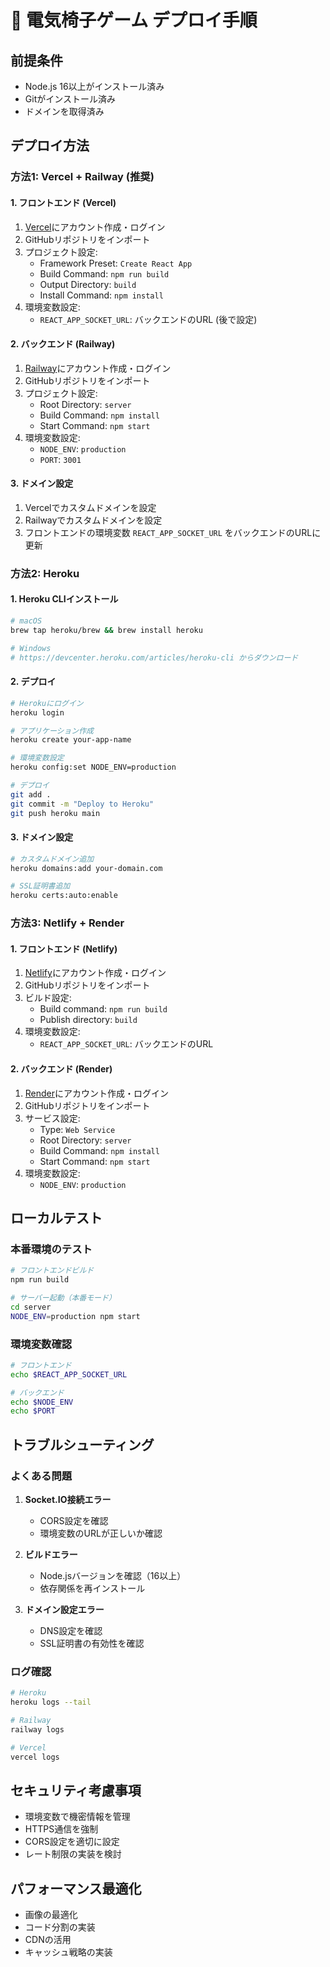 # 🚀 電気椅子ゲーム デプロイ手順

## 前提条件
- Node.js 16以上がインストール済み
- Gitがインストール済み
- ドメインを取得済み

## デプロイ方法

### 方法1: Vercel + Railway (推奨)

#### 1. フロントエンド (Vercel)
1. [Vercel](https://vercel.com)にアカウント作成・ログイン
2. GitHubリポジトリをインポート
3. プロジェクト設定:
   - Framework Preset: `Create React App`
   - Build Command: `npm run build`
   - Output Directory: `build`
   - Install Command: `npm install`
4. 環境変数設定:
   - `REACT_APP_SOCKET_URL`: バックエンドのURL (後で設定)

#### 2. バックエンド (Railway)
1. [Railway](https://railway.app)にアカウント作成・ログイン
2. GitHubリポジトリをインポート
3. プロジェクト設定:
   - Root Directory: `server`
   - Build Command: `npm install`
   - Start Command: `npm start`
4. 環境変数設定:
   - `NODE_ENV`: `production`
   - `PORT`: `3001`

#### 3. ドメイン設定
1. Vercelでカスタムドメインを設定
2. Railwayでカスタムドメインを設定
3. フロントエンドの環境変数 `REACT_APP_SOCKET_URL` をバックエンドのURLに更新

### 方法2: Heroku

#### 1. Heroku CLIインストール
```bash
# macOS
brew tap heroku/brew && brew install heroku

# Windows
# https://devcenter.heroku.com/articles/heroku-cli からダウンロード
```

#### 2. デプロイ
```bash
# Herokuにログイン
heroku login

# アプリケーション作成
heroku create your-app-name

# 環境変数設定
heroku config:set NODE_ENV=production

# デプロイ
git add .
git commit -m "Deploy to Heroku"
git push heroku main
```

#### 3. ドメイン設定
```bash
# カスタムドメイン追加
heroku domains:add your-domain.com

# SSL証明書追加
heroku certs:auto:enable
```

### 方法3: Netlify + Render

#### 1. フロントエンド (Netlify)
1. [Netlify](https://netlify.com)にアカウント作成・ログイン
2. GitHubリポジトリをインポート
3. ビルド設定:
   - Build command: `npm run build`
   - Publish directory: `build`
4. 環境変数設定:
   - `REACT_APP_SOCKET_URL`: バックエンドのURL

#### 2. バックエンド (Render)
1. [Render](https://render.com)にアカウント作成・ログイン
2. GitHubリポジトリをインポート
3. サービス設定:
   - Type: `Web Service`
   - Root Directory: `server`
   - Build Command: `npm install`
   - Start Command: `npm start`
4. 環境変数設定:
   - `NODE_ENV`: `production`

## ローカルテスト

### 本番環境のテスト
```bash
# フロントエンドビルド
npm run build

# サーバー起動（本番モード）
cd server
NODE_ENV=production npm start
```

### 環境変数確認
```bash
# フロントエンド
echo $REACT_APP_SOCKET_URL

# バックエンド
echo $NODE_ENV
echo $PORT
```

## トラブルシューティング

### よくある問題
1. **Socket.IO接続エラー**
   - CORS設定を確認
   - 環境変数のURLが正しいか確認

2. **ビルドエラー**
   - Node.jsバージョンを確認（16以上）
   - 依存関係を再インストール

3. **ドメイン設定エラー**
   - DNS設定を確認
   - SSL証明書の有効性を確認

### ログ確認
```bash
# Heroku
heroku logs --tail

# Railway
railway logs

# Vercel
vercel logs
```

## セキュリティ考慮事項
- 環境変数で機密情報を管理
- HTTPS通信を強制
- CORS設定を適切に設定
- レート制限の実装を検討

## パフォーマンス最適化
- 画像の最適化
- コード分割の実装
- CDNの活用
- キャッシュ戦略の実装 